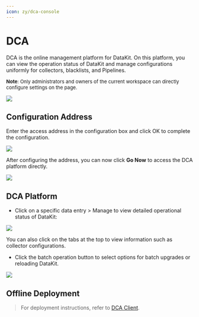 ```yaml
---
icon: zy/dca-console
---
```


# DCA

DCA is the online management platform for DataKit. On this platform, you can view the operation status of DataKit and manage configurations uniformly for collectors, blacklists, and Pipelines.

<font size=2>**Note**: Only administrators and owners of the current workspace can directly configure settings on the page.</font>

![](img/dca-1.png)

## Configuration Address

Enter the access address in the configuration box and click OK to complete the configuration.

![](img/dca-2.png)

After configuring the address, you can now click **Go Now** to access the DCA platform directly.

![](img/dca.png)

## DCA Platform

- Click on a specific data entry > Manage to view detailed operational status of DataKit:

![](img/dca-3.png)

You can also click on the tabs at the top to view information such as collector configurations.

- Click the batch operation button to select options for batch upgrades or reloading DataKit.

![](img/dca-4.png)

## Offline Deployment

> For deployment instructions, refer to [DCA Client](../datakit/dca.md#config).